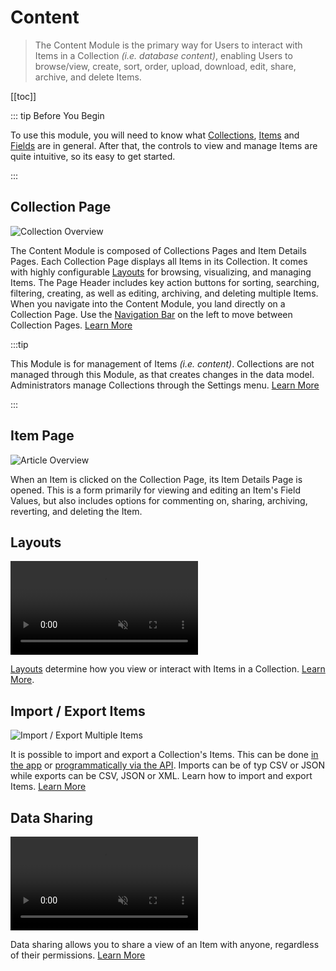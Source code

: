 # Content

> The Content Module is the primary way for Users to interact with Items in a Collection _(i.e. database content)_,
> enabling Users to browse/view, create, sort, order, upload, download, edit, share, archive, and delete Items.

[[toc]]

::: tip Before You Begin

To use this module, you will need to know what [Collections](/getting-started/glossary/#collections),
[Items](/getting-started/glossary/#items) and [Fields](/getting-started/glossary/#fields) are in general. After that,
the controls to view and manage Items are quite intuitive, so its easy to get started.

:::

## Collection Page

![Collection Overview](https://cdn.directus.io/docs/v9/app-guide/content/content/collection-page-20220215A.webp)

The Content Module is composed of Collections Pages and Item Details Pages. Each Collection Page displays all Items in
its Collection. It comes with highly configurable [Layouts](/getting-started/glossary/#layouts) for browsing,
visualizing, and managing Items. The Page Header includes key action buttons for sorting, searching, filtering,
creating, as well as editing, archiving, and deleting multiple Items. When you navigate into the Content Module, you
land directly on a Collection Page. Use the [Navigation Bar](/app/overview/#_2-navigation-bar) on the left to move
between Collection Pages. [Learn More](/app/content-collections)

:::tip

This Module is for management of Items _(i.e. content)_. Collections are not managed through this Module, as that
creates changes in the data model. Administrators manage Collections through the Settings menu.
[Learn More](/configuration/data-model)

:::

## Item Page

![Article Overview](https://cdn.directus.io/docs/v9/app-guide/content/content/item-page-20220215A.webp)

When an Item is clicked on the Collection Page, its Item Details Page is opened. This is a form primarily for viewing
and editing an Item's Field Values, but also includes options for commenting on, sharing, archiving, reverting, and
deleting the Item.

## Layouts

<video alt="Layouts" autoplay muted loop controls>
	<source src="" type="video/mp4" />
</video>

[Layouts](/getting-started/glossary/#layouts) determine how you view or interact with Items in a Collection.
[Learn More](/app/content-layouts/).

## Import / Export Items

![Import / Export Multiple Items](image.webp)

It is possible to import and export a Collection's Items. This can be done [in the app](/app/content-import-export/) or
[programmatically via the API](reference/system/utilities/#import-data-from-file). Imports can be of typ CSV or JSON
while exports can be CSV, JSON or XML. Learn how to import and export Items. [Learn More](/app/content-import-export/)

## Data Sharing

<video alt="Data Sharing" autoplay muted loop controls>
	<source src="" type="video/mp4" />
</video>

Data sharing allows you to share a view of an Item with anyone, regardless of their permissions.
[Learn More](/app/data-sharing)
